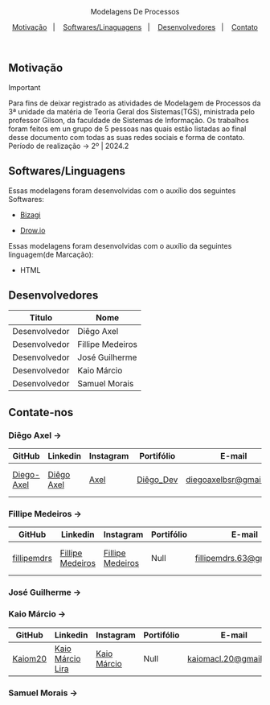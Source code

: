 <p align="center">
Modelagens De Processos
</p>

<p align="center">
  <a href="#-motivacao">Motivação</a>&nbsp;&nbsp;&nbsp;|&nbsp;&nbsp;&nbsp;
  <a href="#-sftw/lg">Softwares/Linaguagens</a>&nbsp;&nbsp;&nbsp;|&nbsp;&nbsp;&nbsp;
  <a href="#-desenvolvedores">Desenvolvedores</a>&nbsp;&nbsp;&nbsp;|&nbsp;&nbsp;&nbsp;
  <a href="#-contato">Contato</a>
</p>
<br>

## Motivação
> [!IMPORTANT]
> Para fins de deixar registrado as atividades de Modelagem de Processos da 3ª unidade da matéria de Teoria Geral dos Sistemas(TGS), ministrada pelo professor Gilson, da faculdade de Sistemas de Informação. Os trabalhos foram feitos em un grupo de 5 pessoas nas quais estão listadas ao final desse documento com todas as suas redes sociais e forma de contato. Período de realização -> 2º | 2024.2

##  Softwares/Linguagens

Essas modelagens foram desenvolvidas com o auxílio dos seguintes Softwares:

- [Bizagi](https://www.bizagi.com/pt/plataforma/modeler)

- [Drow.io](https://app.diagrams.net/)

Essas modelagens foram desenvolvidas com o auxílio da seguintes linguagem(de Marcação):

- HTML

##  Desenvolvedores 

| Titulo | Nome |
| ------ | ------ |
| Desenvolvedor | Diêgo Axel |
| Desenvolvedor | Fillipe Medeiros |
| Desenvolvedor | José Guilherme |
| Desenvolvedor | Kaio Márcio |
| Desenvolvedor | Samuel Morais |

## Contate-nos

### Diêgo Axel ->

| GitHub | Linkedin | Instagram | Portifólio | E-mail | Celular |
| ------ | ------ | ------ | ------ | ------ | ------ |
| [Diego-Axel](https://github.com/Diego-Axel) | [Diêgo Axel](https://www.linkedin.com/in/di%C3%AAgo-axel-1684452b5/) | [Axel](https://www.instagram.com/diegoaxelbsr/) | [Diêgo_Dev](https://diego-axel.github.io/) | diegoaxelbsr@gmail.com | (84) 99977-4459 |

### Fillipe Medeiros ->

| GitHub | Linkedin | Instagram | Portifólio | E-mail | Celular |
| ------ | ------ | ------ | ------ | ------ | ------ |
| [fillipemdrs](https://github.com/fillipemdrs) | [Fillipe Medeiros](https://www.linkedin.com/in/fillipe-medeiros-ara%C3%BAjo-morais-13bb68334/) | [Fillipe Medeiros](https://www.instagram.com/fillipemdrs/) | Null | fillipemdrs.63@gmail.com | (83) 98131-6252 |

### José Guilherme -> 

### Kaio Márcio ->

| GitHub | Linkedin | Instagram | Portifólio | E-mail | Celular |
| ------ | ------ | ------ | ------ | ------ | ------ |
| [Kaiom20](https://github.com/Kaiom20) | [Kaio Márcio Lira](https://www.linkedin.com/in/kaio-márcio-lira-24264b2b7/) | [Kaio Márcio](https://www.instagram.com/kaiom.20/) | Null | kaiomacl.20@gmail.com | (83) 98716-3046 |

### Samuel Morais ->